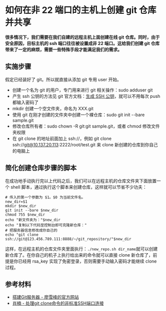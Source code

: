 # 如何在非 22 端口的主机上创建 git 仓库并共享

**很多情况下，我们需要在我们自建的远程主机上面创建在线 git 仓库。同时，由于安全原因，目标主机的 ssh 端口往往被设置成非 22 端口。这给我们创建 git 仓库带来了一定的麻烦，需要一些特殊手段才能满足我们的需求。**

## 实施步骤
假定已经装好了 git。所以就直接从添加 git 专用 user 开始。

+ 创建一个名为 git 的用户，专门用来进行 git 相关操作：sudo adduser git
+ 产生 ssh 公钥的方法见 git 官方文档：[生成 SSH 公钥](https://git-scm.com/book/zh/v1/%E6%9C%8D%E5%8A%A1%E5%99%A8%E4%B8%8A%E7%9A%84-Git-%E7%94%9F%E6%88%90-SSH-%E5%85%AC%E9%92%A5)，就可以不用每次 push 都输入密码了
+ mkdir 创建一个空文件夹，命名为 XXX.git
+ 使用 git 在刚才创建的文件夹中创建一个裸仓库：sudo git init --bare sample.git
+ 修改仓库所有者：sudo chown -R git:git sample.git，或者 chmod 修改文件夹权限
+ 在 git clone 的地址前面加上 ssh://，例如 git clone ssh://git@10.137.20.113:2222/root/test.git 来 clone 新创建的仓库到你自己的电脑上

## 简化创建仓库步骤的脚本
在成功地手动执行完以上代码之后，我们可以在远程主机的仓库文件夹下面放置一个 shell 脚本，通过执行这个脚本来创建仓库，这样就可以节省不少功夫：

```shell
# 传入的第一个参数为 $1。$0 为当前文件名。
new_dir=$1
mkdir $new_dir
git init --bare $new_dir
chmod 755 $new_dir
echo "新文件夹为："$new_dir
echo "复制以下代码至控制台即可克隆新仓库："
# 把服务器信息修改成你自己的
echo "git clone ssh://git@123.456.789.111:8888/~/git_repository/"$new_dir
```

这样，在远程主机的仓库文件夹里面执行：`./new_repo.sh dir_name`就可以创建新仓库了。在你自己的机子上执行给出来的命令就可以直接 clone 新仓库了，前提是你已经用 rsa_key 实现了免密登录，否则需要手动输入密码才能继续 clone 过程。

## 参考材料

+ [搭建Git服务器 - 廖雪峰的官方网站](https://www.liaoxuefeng.com/wiki/0013739516305929606dd18361248578c67b8067c8c017b000/00137583770360579bc4b458f044ce7afed3df579123eca000)
+ [肖楠 - 处理git clone命令的非标准SSH端口连接](http://nanxiao.me/git-clone-ssh-non-22-port/)
